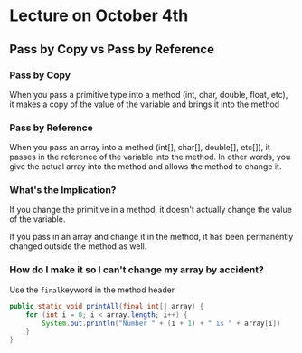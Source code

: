 # Lecture on October 4th

## Pass by Copy vs Pass by Reference

### Pass by Copy

When you pass a primitive type into a method (int, char, double, float, etc), it makes a copy of the value of the variable and brings it into the method

### Pass by Reference

When you pass an array into a method (int[], char[], double[], etc[]), it passes in the reference of the variable into the method. In other words, you give the actual array into the method and allows the method to change it.

### What's the Implication?

If you change the primitive in a method, it doesn't actually change the value of the variable.

If you pass in an array and change it in the method, it has been permanently changed outside the method as well.

### How do I make it so I can't change my array by accident?

Use the `final`keyword in the method header

```java
public static void printAll(final int[] array) {
    for (int i = 0; i < array.length; i++) {
        System.out.println("Number " + (i + 1) + " is " + array[i])
    }
}
```

